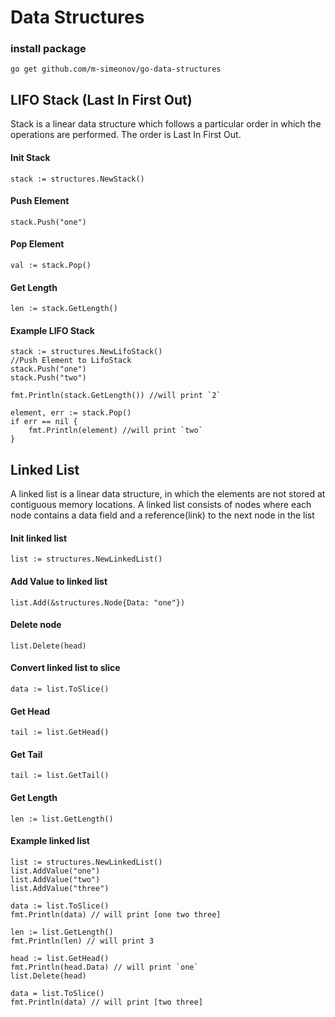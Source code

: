 # Data Structures

### install package
```` 
go get github.com/m-simeonov/go-data-structures
````

## LIFO Stack (Last In First Out)

Stack is a linear data structure which follows a particular order in which the operations are performed. The order is Last In First Out.

#### Init Stack
````
stack := structures.NewStack()
````

#### Push Element
````
stack.Push("one")
````

#### Pop Element
````
val := stack.Pop()
````

#### Get Length
````
len := stack.GetLength()
````

#### Example LIFO Stack
```` 
stack := structures.NewLifoStack()
//Push Element to LifoStack
stack.Push("one")
stack.Push("two")

fmt.Println(stack.GetLength()) //will print `2`

element, err := stack.Pop()
if err == nil {
    fmt.Println(element) //will print `two`
}
```` 

## Linked List
A linked list is a linear data structure, in which the elements are not stored at contiguous memory locations. A linked list consists of nodes where each node contains a data field and a reference(link) to the next node in the list

#### Init linked list
````
list := structures.NewLinkedList()
````

#### Add Value to linked list
````
list.Add(&structures.Node{Data: "one"})
````

#### Delete node
````
list.Delete(head)
````

#### Convert linked list to slice
````
data := list.ToSlice()
````

#### Get Head
````
tail := list.GetHead()
````

#### Get Tail
````
tail := list.GetTail()
````

#### Get Length
````
len := list.GetLength()
````

#### Example linked list
```` 
list := structures.NewLinkedList()
list.AddValue("one")
list.AddValue("two")
list.AddValue("three")

data := list.ToSlice()
fmt.Println(data) // will print [one two three]

len := list.GetLength()
fmt.Println(len) // will print 3

head := list.GetHead()
fmt.Println(head.Data) // will print `one`
list.Delete(head)

data = list.ToSlice()
fmt.Println(data) // will print [two three]
````